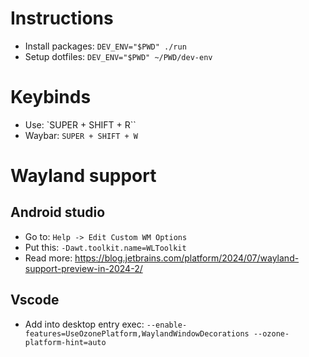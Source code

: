 # Instructions
- Install packages: `DEV_ENV="$PWD" ./run`
- Setup dotfiles: `DEV_ENV="$PWD" ~/PWD/dev-env`

# Keybinds
- Use: `SUPER + SHIFT + R``
- Waybar: `SUPER + SHIFT + W`

# Wayland support
## Android studio
- Go to: `Help -> Edit Custom WM Options`
- Put this: `-Dawt.toolkit.name=WLToolkit`
- Read more: https://blog.jetbrains.com/platform/2024/07/wayland-support-preview-in-2024-2/

## Vscode
- Add into desktop entry exec: `--enable-features=UseOzonePlatform,WaylandWindowDecorations --ozone-platform-hint=auto`

